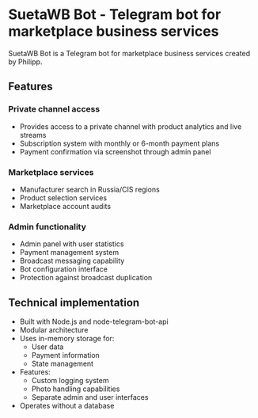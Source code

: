 # SuetaWB Bot - Telegram bot for marketplace business services

SuetaWB Bot is a Telegram bot for marketplace business services created by Philipp. 

## Features

### Private channel access
- Provides access to a private channel with product analytics and live streams
- Subscription system with monthly or 6-month payment plans
- Payment confirmation via screenshot through admin panel

### Marketplace services
- Manufacturer search in Russia/CIS regions
- Product selection services
- Marketplace account audits

### Admin functionality
- Admin panel with user statistics
- Payment management system
- Broadcast messaging capability
- Bot configuration interface
- Protection against broadcast duplication

## Technical implementation

- Built with Node.js and node-telegram-bot-api
- Modular architecture
- Uses in-memory storage for:
  - User data
  - Payment information
  - State management
- Features:
  - Custom logging system
  - Photo handling capabilities
  - Separate admin and user interfaces
- Operates without a database
